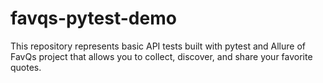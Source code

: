 # favqs-pytest-demo
This repository represents basic API tests built with pytest and Allure of FavQs project that allows you to collect, discover, and share your favorite quotes.

